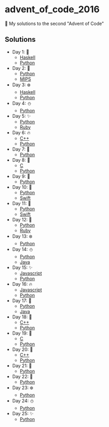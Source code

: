 # advent_of_code_2016
:santa: My solutions to the second "Advent of Code"

## Solutions 
* Day 1:  :santa:
    * [Haskell](Day1-9/1.hs)
    * [Python](Day1-9/1.py)
* Day 2:  :star2:
    * [Python](Day1-9/2.py)
    * [MIPS](Day1-9/2.s)
* Day 3:  :snowflake:
    * [Haskell](Day1-9/3.hs)
    * [Python](Day1-9/3.py)
* Day 4:  :snowman:
    * [Python](Day1-9/4.py)
* Day 5:  :sparkles:
    * [Python](Day1-9/5.py)
    * [Ruby](Day1-9/5.rb)
* Day 6:  :fire:
    * [C++](Day1-9/6.cpp)
    * [Python](Day1-9/6.py)
* Day 7:  :christmas_tree:
    * [Python](Day1-9/7.py)
* Day 8:  :gift:
    * [C](Day1-9/8.c)
    * [Python](Day1-9/8.py)
* Day 9:  :bell:
    * [Python](Day1-9/9.py)
* Day 10:  :tada:
    * [Python](Day10-19/10.py)
    * [Swift](Day10-19/10.swift)
* Day 11:  :santa:
    * [Python](Day10-19/11.py)
    * [Swift](Day10-19/11.swift)
* Day 12:  :star2:
    * [Python](Day10-19/12.py)
    * [Ruby](Day10-19/12.rb)
* Day 13:  :snowflake:
    * [Python](Day10-19/13.py)
* Day 14:  :snowman:
    * [Python](Day10-19/14.py)
    * [Java](Day10-19/Day14.java)
* Day 15:  :sparkles:
    * [Javascript](Day10-19/15.js)
    * [Python](Day10-19/15.py)
* Day 16:  :fire:
    * [Javascript](Day10-19/16.js)
    * [Python](Day10-19/16.py)
* Day 17:  :christmas_tree:
    * [Python](Day10-19/17.py)
    * [Java](Day10-19/Day17.java)
* Day 18:  :gift:
    * [C++](Day10-19/18.cpp)
    * [Python](Day10-19/18.py)
* Day 19:  :bell:
    * [C](Day10-19/19.c)
    * [Python](Day10-19/19.py)
* Day 20:  :tada:
    * [C++](Day20-25/20.cpp)
    * [Python](Day20-25/20.py)
* Day 21:  :santa:
    * [Python](Day20-25/21.py)
* Day 22:  :star2:
    * [Python](Day20-25/22.py)
* Day 23:  :snowflake:
    * [Python](Day20-25/23.py)
* Day 24:  :snowman:
    * [Python](Day20-25/24.py)
* Day 25:  :sparkles:
    * [Python](Day20-25/25.py)